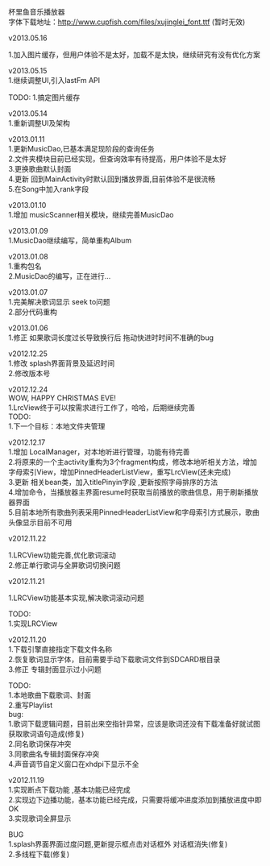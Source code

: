 杯里鱼音乐播放器 <br/>
字体下载地址：http://www.cupfish.com/files/xujinglei_font.ttf (暂时无效) <br/>

v2013.05.16 <br/>

1.加入图片缓存，但用户体验不是太好，加载不是太快，继续研究有没有优化方案

v2013.05.15 <br/>
1.继续调整UI,引入lastFm API

TODO:
1.搞定图片缓存

v2013.05.14 <br/>
1.重新调整UI及架构


v2013.01.11 <br/>
1.更新MusicDao,已基本满足现阶段的查询任务 <br/>
2.文件夹模块目前已经实现，但查询效率有待提高，用户体验不是太好<br/>
3.更换歌曲默认封面<br/>
4.更新 回到MainActivity时默认回到播放界面,目前体验不是很流畅<br/>
5.在Song中加入rank字段<br/>


v2013.01.10 <br/>
1.增加 musicScanner相关模块，继续完善MusicDao<br/>

v2013.01.09 <br />
1.MusicDao继续编写，简单重构Album<br/>

v2013.01.08 <br/>
1.重构包名<br/>
2.MusicDao的编写，正在进行...<br/>

v2013.01.07<br/>
1.完美解决歌词显示 seek to问题<br/>
2.部分代码重构<br/>

v2013.01.06<br/>
1.修正 如果歌词长度过长导致换行后 拖动快进时时间不准确的bug<br/>

v2012.12.25<br/>
1.修改 splash界面背景及延迟时间<br/>
2.修改版本号<br/>

v2012.12.24<br />
WOW, HAPPY CHRISTMAS EVE!<br/>
1.LrcView终于可以按需求进行工作了，哈哈，后期继续完善<br/>
TODO:<br/>
1.下一个目标：本地文件夹管理


v2012.12.17<br />
1.增加 LocalManager，对本地听进行管理，功能有待完善<br/>
2.将原来的一个主activity重构为3个fragment构成，修改本地听相关方法，增加字母索引View，增加PinnedHeaderListView，重写LrcView(还未完成)<br/>
3.更新 相关bean类，加入titlePinyin字段 ,更新按照字母排序的方法<br/>
4.增加命令，当播放器主界面resume时获取当前播放的歌曲信息，用于刷新播放器界面<br/>
5.目前本地所有歌曲列表采用PinnedHeaderListView和字母索引方式展示，歌曲头像显示目前不可用<br/>

v2012.11.22<br />

1.LRCView功能完善,优化歌词滚动<br />
2.修正单行歌词与全屏歌词切换问题<br />


v2012.11.21<br />

1.LRCView功能基本实现,解决歌词滚动问题<br />

TODO:<br/>
1.实现LRCView<br />

v2012.11.20<br/>
1.下载引擎直接指定下载文件名称<br/>
2.恢复歌词显示字体，目前需要手动下载歌词文件到SDCARD根目录<br/>
3.修正 专辑封面显示过小问题<br/>

TODO:<br/>
1.本地歌曲下载歌词、封面<br/>
2.重写Playlist<br/>
bug:<br/>
1.歌词下载逻辑问题，目前出来空指针异常，应该是歌词还没有下载准备好就试图获取歌词语句造成(修复)<br/>
2.同名歌词保存冲突<br/>
3.同歌曲名专辑封面保存冲突<br/>
4.声音调节自定义窗口在xhdpi下显示不全<br/>

v2012.11.19<br/>
1.实现断点下载功能 ,基本功能已经完成<br/>
2.实现边下边播功能，基本功能已经完成，只需要将缓冲进度添加到播放进度中即OK<br/>
3.实现歌词全屏显示<br/>

BUG<br/>
1.splash界面界面过度问题,更新提示框点击对话框外 对话框消失(修复)<br/>
2.多线程下载(修复)<br/>
